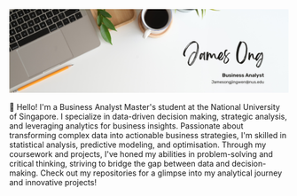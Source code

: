 <img src="https://raw.githubusercontent.com/jamesongjingwen/jamesongjingwen/master/White Minimalist Profile LinkedIn Banner.png" alt="banner that says James Ong - Business Analyst">

👋 Hello! I'm a Business Analyst Master's student at the National University of Singapore. I specialize in data-driven decision making, strategic analysis, and leveraging analytics for business insights. Passionate about transforming complex data into actionable business strategies, I'm skilled in statistical analysis, predictive modeling, and optimisation. Through my coursework and projects, I've honed my abilities in problem-solving and critical thinking, striving to bridge the gap between data and decision-making. Check out my repositories for a glimpse into my analytical journey and innovative projects!
